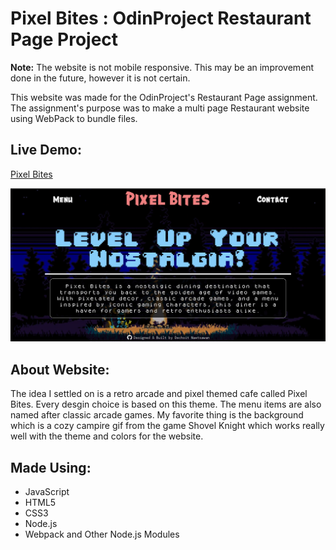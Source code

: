 # Pixel Bites : OdinProject Restaurant Page Project

**Note:** The website is not mobile responsive. This may be an improvement done in the future, however it is not certain.

This website was made for the OdinProject's Restaurant Page assignment. The assignment's purpose was to make a multi page Restaurant website using WebPack to bundle files.

## Live Demo:
[Pixel Bites](https://naetsawd.github.io/OdinProject-Restaurant)

<div align="center"><img src="siteImage.png" width="900" /></div>

## About Website:
The idea I settled on is a retro arcade and pixel themed cafe called Pixel Bites. Every desgin choice is based on this theme. The menu items are also named after classic arcade games. My favorite thing is the background which is a cozy campire gif from the game Shovel Knight which works really well with the theme and colors for the website.

## Made Using:
- JavaScript
- HTML5
- CSS3
- Node.js
- Webpack and Other Node.js Modules